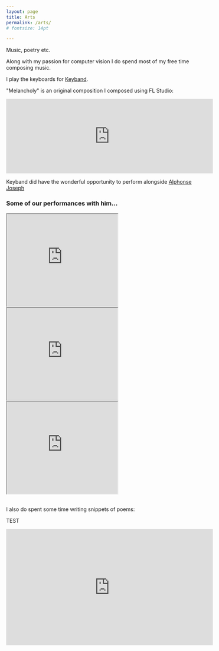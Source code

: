 ```yaml
---
layout: page
title: Arts
permalink: /arts/
# fontsize: 14pt

---
```

Music, poetry etc.

Along with my passion for computer vision I do spend most of my free time composing music. 

I play the keyboards for [Keyband](https://www.youtube.com/channel/UCd0RBs6FM0Vvvvy1C_t_4GQ).

<!-- <iframe width="100%" height="166" scrolling="no" frameborder="no" allow="autoplay" src="[https://w.soundcloud.com/player/?url=https%3A//api.soundcloud.com/tracks/1011876277&color=%23ff5500&auto_play=false&hide_related=false&show_comments=true&show_user=true&show_reposts=false&show_teaser=true](https://w.soundcloud.com/player/?url=https%3A//api.soundcloud.com/tracks/1011876277&color=%23ff5500&auto_play=false&hide_related=false&show_comments=true&show_user=true&show_reposts=false&show_teaser=true)"></iframe><div style="font-size: 10px; color: #cccccc;line-break: anywhere;word-break: normal;overflow: hidden;white-space: nowrap;text-overflow: ellipsis; font-family: Interstate,Lucida Grande,Lucida Sans Unicode,Lucida Sans,Garuda,Verdana,Tahoma,sans-serif;font-weight: 100;"><a href="[https://soundcloud.com/deep-wilson](https://soundcloud.com/deep-wilson)" title="deep wilson" target="_blank" style="color: #cccccc; text-decoration: none;">deep wilson</a> · <a href="[https://soundcloud.com/deep-wilson/bellzs-with-vocals](https://soundcloud.com/deep-wilson/bellzs-with-vocals)" title="Melancholy" target="_blank" style="color: #cccccc; text-decoration: none;">Melancholy</a></div> -->
<!-- > youtube: https://soundcloud.com/deep-wilson/bellzs-with-vocals -->





"Melancholy" is an original composition I composed using FL Studio:
<div class="custom-images-style" style="justify-content:center;">
  <iframe width="560" height="202" src="https://www.bandlab.com/embed/?id=4baea3dc-949c-ed11-994c-000d3a3f87df" frameborder="0" allowfullscreen></iframe>
</div>

Keyband did have the wonderful opportunity to perform alongside [Alphonse Joseph](https://en.wikipedia.org/wiki/Alphons_Joseph)


<h3 class="color">Some of our performances with him...</h3>
<div class="custom-images-style" style="justify-content:center;">
  <div class="custom-overlay-container">
    <iframe width="300" height="250" src="https://www.youtube.com/embed/SjuB5TtFsuw" frameborder="10" allowfullscreen></iframe>
  </div>
  <div class="custom-overlay-container">
    <iframe width="300" height="250" src="https://www.youtube.com/embed/yaxYKm48q1M" frameborder="10" allowfullscreen></iframe>
  </div>
  <div class="custom-overlay-container">
    <iframe width="300" height="250" src="https://www.youtube.com/embed/VIDEO_ID_3" frameborder="10" allowfullscreen></iframe>
  </div>
  <!-- You can add more video containers here -->
</div>
<br>

<!-- > youtube: https://www.youtube.com/embed/SjuB5TtFsuw -->

<!-- <iframe width="560" height="315" src="[https://www.youtube.com/embed/SjuB5TtFsuw](https://www.youtube.com/embed/SjuB5TtFsuw)" title="YouTube video player" frameborder="0" allow="accelerometer; autoplay; clipboard-write; encrypted-media; gyroscope; picture-in-picture" allowfullscreen></iframe>

<iframe width="560" height="315" src="[https://www.youtube.com/embed/yaxYKm48q1M](https://www.youtube.com/embed/yaxYKm48q1M)" title="YouTube video player" frameborder="0" allow="accelerometer; autoplay; clipboard-write; encrypted-media; gyroscope; picture-in-picture" allowfullscreen></iframe> -->

I also do spent some time writing snippets of poems:

TEST
<center>
 <iframe width="560" 
         height="315" 
         src="http://www.youtube.com/watch?v=SjuB5TtFsuw" 
         title="YouTube video player" 
         frameborder="0" 
         allow="accelerometer; autoplay; clipboard-write; encrypted-media; gyroscope; picture-in-picture" 
         allowfullscreen>
 </iframe>
</center>


